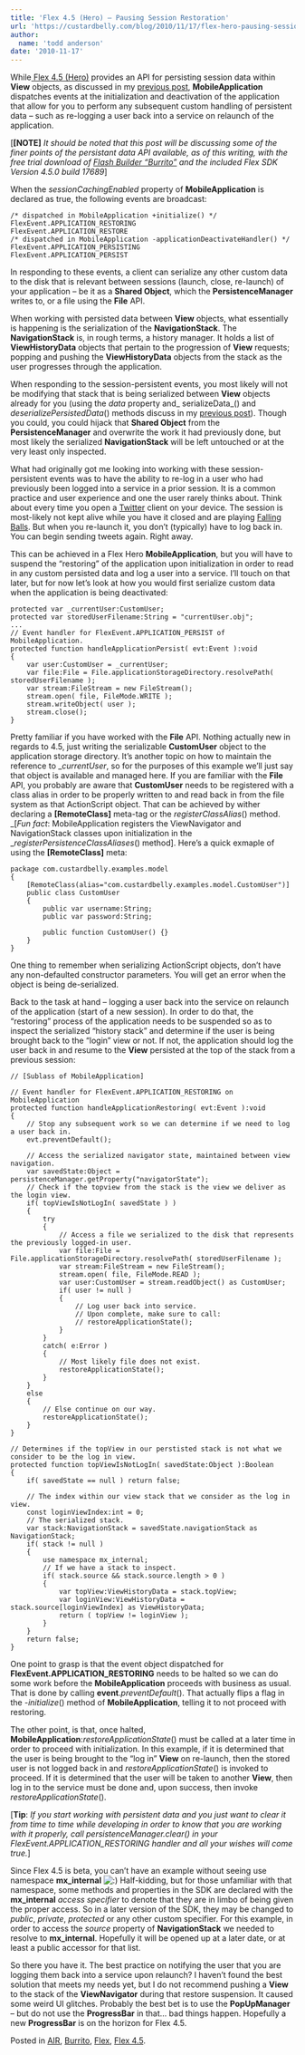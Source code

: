```yaml
---
title: 'Flex 4.5 (Hero) – Pausing Session Restoration'
url: 'https://custardbelly.com/blog/2010/11/17/flex-hero-pausing-session-restoration/'
author:
  name: 'todd anderson'
date: '2010-11-17'
---
```


While[ Flex 4.5 (Hero)](http://labs.adobe.com/technologies/flashbuilder_burrito/) provides an API for persisting session data within **View** objects, as discussed in my [previous post](https://custardbelly.com/blog/?p=228), **MobileApplication** dispatches events at the initialization and deactivation of the application that allow for you to perform any subsequent custom handling of persistent data – such as re-logging a user back into a service on relaunch of the application.

[**[NOTE]** _It should be noted that this post will be discussing some of the finer points of the persistant data API available, as of this writing, with the free trial download of [Flash Builder “Burrito”](http://labs.adobe.com/technologies/flashbuilder_burrito/) and the included Flex SDK Version 4.5.0 build 17689_]

When the _sessionCachingEnabled_ property of **MobileApplication** is declared as true, the following events are broadcast:
    
    /* dispatched in MobileApplication +initialize() */
    FlexEvent.APPLICATION_RESTORING
    FlexEvent.APPLICATION_RESTORE
    /* dispatched in MobileApplication -applicationDeactivateHandler() */
    FlexEvent.APPLICATION_PERSISTING
    FlexEvent.APPLICATION_PERSIST

In responding to these events, a client can serialize any other custom data to the disk that is relevant between sessions (launch, close, re-launch) of your application – be it as a **Shared Object**, which the **PersistenceManager** writes to, or a file using the **File** API.

When working with persisted data between **View** objects, what essentially is happening is the serialization of the **NavigationStack**. The **NavigationStack** is, in rough terms, a history manager. It holds a list of **ViewHistoryData** objects that pertain to the progression of **View** requests; popping and pushing the **ViewHistoryData** objects from the stack as the user progresses through the application.

When responding to the session-persistent events, you most likely will not be modifying that stack that is being serialized between **View** objects already for you (using the _data_ property and_ serializeData_() and _deserializePersistedData_() methods discuss in my [previous post](https://custardbelly.com/blog/?p=228)). Though you could, you could hijack that **Shared Object** from the **PersistenceManager** and overwrite the work it had previously done, but most likely the serialized **NavigationStack** will be left untouched or at the very least only inspected.

What had originally got me looking into working with these session-persistent events was to have the ability to re-log in a user who had previously been logged into a service in a prior session. It is a common practice and user experience and one the user rarely thinks about. Think about every time you open a [Twitter](http://twitter.com/#!/bustardcelly) client on your device. The session is most-likely not kept alive while you have it closed and are playing [Falling Balls](http://itunes.apple.com/us/app/falling-balls/id301545989?mt=8). But when you re-launch it, you don’t (typically) have to log back in. You can begin sending tweets again. Right away.

This can be achieved in a Flex Hero **MobileApplication**, but you will have to suspend the “restoring” of the application upon initialization in order to read in any custom persisted data and log a user into a service. I’ll touch on that later, but for now let’s look at how you would first serialize custom data when the application is being deactivated:
    
    protected var _currentUser:CustomUser;
    protected var storedUserFilename:String = "currentUser.obj";
    ...
    // Event handler for FlexEvent.APPLICATION_PERSIST of MobileApplication.
    protected function handleApplicationPersist( evt:Event ):void
    {
    	var user:CustomUser = _currentUser;
    	var file:File = File.applicationStorageDirectory.resolvePath( storedUserFilename );
    	var stream:FileStream = new FileStream();
    	stream.open( file, FileMode.WRITE );
    	stream.writeObject( user );
    	stream.close();
    }

Pretty familiar if you have worked with the **File** API. Nothing actually new in regards to 4.5, just writing the serializable **CustomUser** object to the application storage directory. It’s another topic on how to maintain the reference to __currentUser_, so for the purposes of this example we’ll just say that object is available and managed here. If you are familiar with the **File** API, you probably are aware that **CustomUser** needs to be registered with a class alias in order to be properly written to and read back in from the file system as that ActionScript object. That can be achieved by wither declaring a **[RemoteClass]** meta-tag or the _registerClassAlias_() method. _[*Fun fact*: MobileApplication registers the ViewNavigator and NavigationStack classes upon initialization in the __registerPersistenceClassAliases_() method]. Here’s a quick exmaple of using the **[RemoteClass]** meta:
    
    package com.custardbelly.examples.model
    {
    	[RemoteClass(alias="com.custardbelly.examples.model.CustomUser")]
    	public class CustomUser
    	{
    		public var username:String;
    		public var password:String;
     
    		public function CustomUser() {}
    	}
    }

One thing to remember when serializing ActionScript objects, don’t have any non-defaulted constructor parameters. You will get an error when the object is being de-serialized.

Back to the task at hand – logging a user back into the service on relaunch of the application (start of a new session). In order to do that, the “restoring” process of the application needs to be suspended so as to inspect the serialized “history stack” and determine if the user is being brought back to the “login” view or not. If not, the application should log the user back in and resume to the **View** persisted at the top of the stack from a previous session:
    
    // [Sublass of MobileApplication]
     
    // Event handler for FlexEvent.APPLICATION_RESTORING on MobileApplication
    protected function handleApplicationRestoring( evt:Event ):void
    {
    	// Stop any subsequent work so we can determine if we need to log a user back in. 
    	evt.preventDefault();
     
    	// Access the serialized navigator state, maintained between view navigation.
    	var savedState:Object = persistenceManager.getProperty("navigatorState");
    	// Check if the topview from the stack is the view we deliver as the login view.
    	if( topViewIsNotLogIn( savedState ) )
    	{
    		try
    		{
    			// Access a file we serialized to the disk that represents the previously logged-in user.
    			var file:File = File.applicationStorageDirectory.resolvePath( storedUserFilename );
    			var stream:FileStream = new FileStream();
    			stream.open( file, FileMode.READ );
    			var user:CustomUser = stream.readObject() as CustomUser;
    			if( user != null )
    			{
    				// Log user back into service.
    				// Upon complete, make sure to call:
    				// restoreApplicationState();
    			}
    		}
    		catch( e:Error )
    		{
    			// Most likely file does not exist.
    			restoreApplicationState();
    		}
    	}
    	else
    	{
    		// Else continue on our way.
    		restoreApplicationState();
    	}
    }
     
    // Determines if the topView in our perstisted stack is not what we consider to be the log in view.
    protected function topViewIsNotLogIn( savedState:Object ):Boolean
    {
    	if( savedState == null ) return false;
     
    	// The index within our view stack that we consider as the log in view.
    	const loginViewIndex:int = 0;
    	// The serialized stack.
    	var stack:NavigationStack = savedState.navigationStack as NavigationStack;
    	if( stack != null )
    	{
    		use namespace mx_internal;
    		// If we have a stack to inspect.
    		if( stack.source && stack.source.length > 0 )
    		{
    			var topView:ViewHistoryData = stack.topView;
    			var loginView:ViewHistoryData = stack.source[loginViewIndex] as ViewHistoryData;
    			return ( topView != loginView );
    		}
    	}
    	return false;
    }

One point to grasp is that the event object dispatched for **FlexEvent.APPLICATION_RESTORING** needs to be halted so we can do some work before the **MobileApplication** proceeds with business as usual. That is done by calling **event**._preventDefault_(). That actually flips a flag in the -_initialize_() method of **MobileApplication**, telling it to not proceed with restoring.

The other point, is that, once halted, **MobileApplication**:_restoreApplicationState_() must be called at a later time in order to proceed with initialization. In this example, if it is determined that the user is being brought to the “log in” **View** on re-launch, then the stored user is not logged back in and _restoreApplicationState_() is invoked to proceed. If it is determined that the user will be taken to another **View**, then log in to the service must be done and, upon success, then invoke _restoreApplicationState_().

[**Tip**: _If you start working with persistent data and you just want to clear it from time to time while developing in order to know that you are working with it properly, call persistenceManager.clear() in your FlexEvent.APPLICATION_RESTORING handler and all your wishes will come true._]

Since Flex 4.5 is beta, you can’t have an example without seeing use namespace **mx_internal** ![:)](https://custardbelly.com/blog/wp-includes/images/smilies/icon_smile.gif) Half-kidding, but for those unfamiliar with that namespace, some methods and properties in the SDK are declared with the **mx_internal** _access specifier_ to denote that they are in limbo of being given the proper access. So in a later version of the SDK, they may be changed to _public_, _private_, _protected_ or any other custom specifier. For this example, in order to access the _source_ property of **NavigationStack** we needed to resolve to **mx_internal**. Hopefully it will be opened up at a later date, or at least a public accessor for that list.

So there you have it. The best practice on notifying the user that you are logging them back into a service upon relaunch? I haven’t found the best solution that meets my needs yet, but I do not recommend pushing a **View** to the stack of the **ViewNavigator** during that restore suspension. It caused some weird UI glitches. Probably the best bet is to use the **PopUpManager** – but do not use the **ProgressBar** in that… bad things happen. Hopefully a new **ProgressBar** is on the horizon for Flex 4.5.

Posted in [AIR](https://custardbelly.com/blog/category/air/), [Burrito](https://custardbelly.com/blog/category/burrito/), [Flex](https://custardbelly.com/blog/category/flex/), [Flex 4.5](https://custardbelly.com/blog/category/flex-4-5/).
